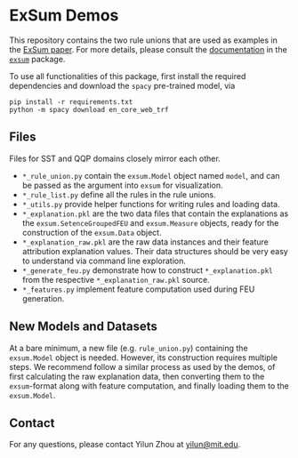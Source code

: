 
# ExSum Demos

This repository contains the two rule unions that are used as examples in the [ExSum paper](https://arxiv.org). For more details, please consult the [documentation](https://yilunzhou.github.io/exsum/documentation.html) in the [`exsum`](https://pypi.org/project/exsum/) package. 

To use all functionalities of this package, first install the required dependencies and download the `spacy` pre-trained model, via
```
pip install -r requirements.txt
python -m spacy download en_core_web_trf
```

## Files
Files for SST and QQP domains closely mirror each other. 

* `*_rule_union.py` contain the `exsum.Model` object named `model`, and can be passed as the argument into `exsum` for visualization. 
* `*_rule_list.py` define all the rules in the rule unions. 
* `*_utils.py` provide helper functions for writing rules and loading data. 
* `*_explanation.pkl` are the two data files that contain the explanations as the `exsum.SetenceGroupedFEU` and `exsum.Measure` objects, ready for the construction of the `exsum.Data` object. 
* `*_explanation_raw.pkl` are the raw data instances and their feature attribution explanation values. Their data structures should be very easy to understand via command line exploration. 
* `*_generate_feu.py` demonstrate how to construct `*_explanation.pkl` from the respective `*_explanation_raw.pkl` source. 
* `*_features.py` implement feature computation used during FEU generation. 

## New Models and Datasets

At a bare minimum, a new file (e.g. `rule_union.py`) containing the `exsum.Model` object is needed. However, its construction requires multiple steps. We recommend follow a similar process as used by the demos, of first calculating the raw explanation data, then converting them to the `exsum`-format along with feature computation, and finally loading them to the `exsum.Model`. 

## Contact

For any questions, please contact Yilun Zhou at yilun@mit.edu. 
